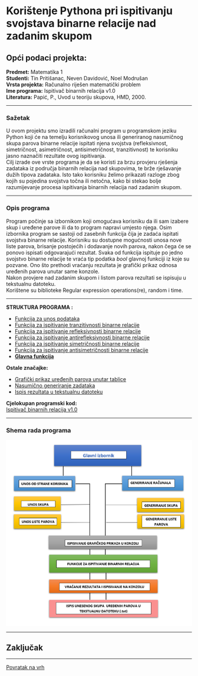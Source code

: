 # Korištenje Pythona pri ispitivanju svojstava binarne relacije nad zadanim skupom
<a id="top"></a>
## Opći podaci projekta:
**Predmet:** Matematika 1  
**Studenti:** Tin Pritišanac, Neven Davidović, Noel Modrušan  
**Vrsta projekta:** Računalno riješen matematički problem  
**Ime programa:** Ispitivač binarnih relacija v1.0  
**Literatura:** Papić, P., Uvod u teoriju skupova, HMD, 2000.  

_____________________________________________________________________________
### Sažetak

U ovom projektu smo izradili računalni program u programskom jeziku Python koji će na temelju korisnikovog unosa ili generiranog nasumičnog skupa parova binarne relacije  ispitati njena svojstva (refleksivnost, simetričnost, asimetričnost, antisimetričnost, tranzitivnost) te korisniku jasno naznačiti rezultate ovog ispitivanja.  
Cilj izrade ove vrste programa je da se koristi za brzu provjeru rješenja zadataka iz područja binarnih relacija nad skupovima, te brže rješavanje dužih tipova zadataka. Isto tako korisniku želimo prikazati razloge zbog kojih su pojedina svojstva točna ili netočna, kako bi stekao bolje razumijevanje procesa ispitivanja binarnih relacija nad zadanim skupom. 

_____________________________________________________________________________

### Opis programa

Program počinje sa izbornikom koji omogućava korisniku da ili sam izabere skup i uređene parove ili da to program napravi umjesto njega.
Osim izbornika program se sastoji od zasebnih funkcija čija je zadaća ispitati svojstva binarne relacije. Korisniku su dostupne mogućnosti unosa nove liste parova, brisanje postojećih i dodavanje novih parova, nakon čega će se ponovo ispisati odgovarajući rezultat. 
Svaka od funkcija ispituje po jedno svojstvo binarne relacije te vraća tip podatka *bool* glavnoj funkciji iz koje su pozvane.   Ono što prethodi vraćanju rezultata je grafički prikaz odnosa uređenih parova unutar same konzole.  
Nakon provjere nad zadanim skupom i listom parova rezultati se ispisuju u tekstualnu datoteku.  
Korištene su biblioteke Regular expression operations(re), random i time. 

_____________________________________________________________________________
**STRUKTURA PROGRAMA :**  
 - [Funkcija za unos podataka](Funkcije/UnosPodataka.md)  
 - [Funkcija za ispitivanje tranzitivnosti binarne relacije](Funkcije/Tranzitivnost.md)    
 - [Funkcija za ispitivanje refleksivnosti binarne relacije](Funkcije/Refleksivnost.md)  
 - [Funkcija za ispitivanje antirefleksivnosti binarne relacije](Funkcije/Antirefleksivnost.md)  
 - [Funkcija za ispitivanje simetričnosti binarne relacije](Funkcije/Simetričnost.md)    
 - [Funkcija za ispitivanje antisimetričnosti binarne relacije](Funkcije/Antisimetričnost.md)  
 - [**Glavna funkcija**](Funkcije/GlavnaFunkcija.md) 


**Ostale značajke:**
- [Grafički prikaz uređenih parova unutar tablice](Features/GrafickiPrikaz.md)
- [Nasumično generiranje zadataka](Features/RandomGeneriranje.md)
- [Ispis rezultata u tekstualnu datoteku](IspisRezultata.md)


**Cjelokupan programski kod:**  
[Ispitivač binarnih relacija v1.0](Programski_kod.md)
____________________________________________________________________________
### Shema rada programa

![](Shema.png)
_____________________________________________________________________________
## Zaključak

-----

<a href="#top">Povratak na vrh</a>



